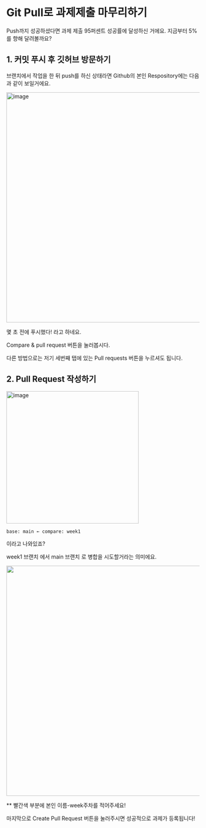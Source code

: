 # Git Pull로 과제제출 마무리하기 

Push까지 성공하셨다면 과제 제출 95퍼센트 성공률에 달성하신 거에요. 지금부터 5%를 향해 달려볼까요?

## 1. 커밋 푸시 후 깃허브 방문하기

브랜치에서 작업을 한 뒤 push를 하신 상태라면 Github의 본인 Respository에는 다음과 같이 보일거에요.

<img width="600" alt="image" src="https://user-images.githubusercontent.com/93020734/224791500-ed49e022-7ba0-4f6b-a15d-988c45196e31.png">


몇 초 전에 푸시했다! 라고 하네요.

Compare & pull request 버튼을 눌러봅시다.

다른 방법으로는 저기 세번째 탭에 있는 Pull requests 버튼을 누르셔도 됩니다.

## 2. Pull Request 작성하기
<img width="345" alt="image" src="https://user-images.githubusercontent.com/93020734/224792325-48843a1d-e092-45f7-923d-ca5e5700b3ce.png">

    base: main ← compare: week1 

이라고 나와있죠?

week1 브랜치 에서 main 브랜치 로 병합을 시도할거라는 의미에요.

<img src="https://user-images.githubusercontent.com/93020734/224794054-fb57d26a-6fe1-4a70-865d-f948a30697b5.jpg" width = "600"/>

** 빨간색 부분에 본인 이름-week주차를 적어주세요!

마지막으로 Create Pull Request 버튼을 눌러주시면 성공적으로 과제가 등록됩니다!

